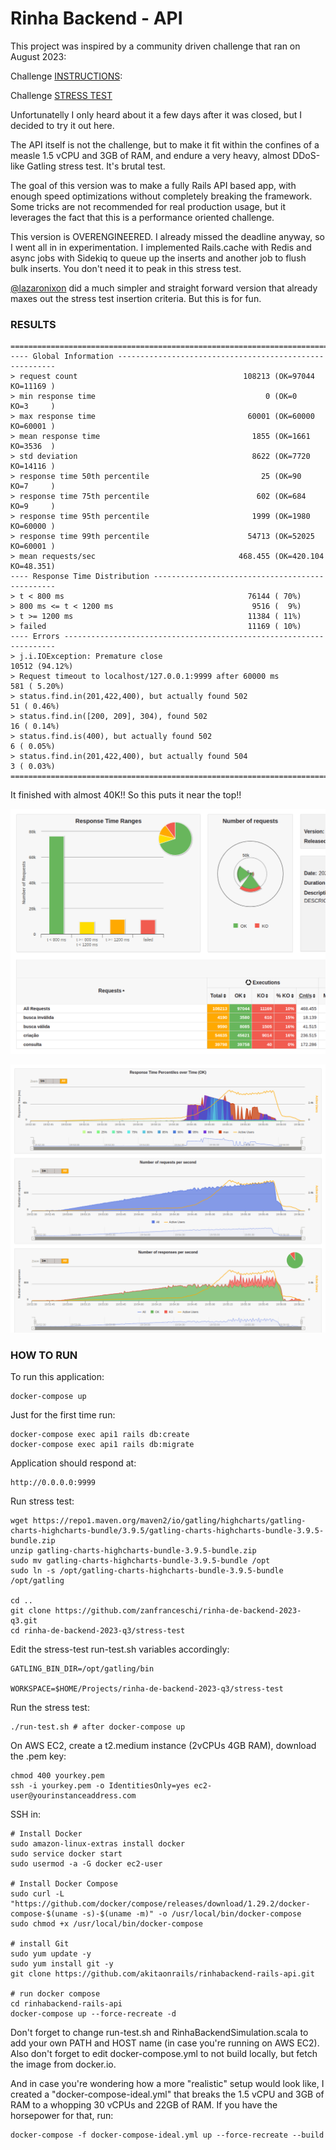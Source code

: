 # Rinha Backend - API

This project was inspired by a community driven challenge that ran on August 2023:

Challenge [INSTRUCTIONS](https://github.com/zanfranceschi/rinha-de-backend-2023-q3/blob/main/INSTRUCOES.md):

Challenge [STRESS TEST](https://github.com/zanfranceschi/rinha-de-backend-2023-q3/blob/main/stress-test/run-test.sh)

Unfortunatelly I only heard about it a few days after it was closed, but I decided to try it out here.

The API itself is not the challenge, but to make it fit within the confines of a measle 1.5 vCPU and 3GB of RAM, and endure a very heavy, almost DDoS-like Gatling stress test. It's brutal test.

The goal of this version was to make a fully Rails API based app, with enough speed optimizations without completely breaking the framework. Some tricks are not recommended for real production usage, but it leverages the fact that this is a performance oriented challenge.

This version is OVERENGINEERED. I already missed the deadline anyway, so I went all in in experimentation. I implemented Rails.cache with Redis and async jobs with Sidekiq to queue up the inserts and another job to flush bulk inserts. You don't need it to peak in this stress test.

[@lazaronixon](https://github.com/lazaronixon/rinha_de_backend/) did a much simpler and straight forward version that already maxes out the stress test insertion criteria. But this is for fun.

### RESULTS

```
================================================================================
---- Global Information --------------------------------------------------------
> request count                                     108213 (OK=97044  KO=11169 )
> min response time                                      0 (OK=0      KO=3     )
> max response time                                  60001 (OK=60000  KO=60001 )
> mean response time                                  1855 (OK=1661   KO=3536  )
> std deviation                                       8622 (OK=7720   KO=14116 )
> response time 50th percentile                         25 (OK=90     KO=7     )
> response time 75th percentile                        602 (OK=684    KO=9     )
> response time 95th percentile                       1999 (OK=1980   KO=60000 )
> response time 99th percentile                      54713 (OK=52025  KO=60001 )
> mean requests/sec                                468.455 (OK=420.104 KO=48.351)
---- Response Time Distribution ------------------------------------------------
> t < 800 ms                                         76144 ( 70%)
> 800 ms <= t < 1200 ms                               9516 (  9%)
> t >= 1200 ms                                       11384 ( 11%)
> failed                                             11169 ( 10%)
---- Errors --------------------------------------------------------------------
> j.i.IOException: Premature close                                10512 (94.12%)
> Request timeout to localhost/127.0.0.1:9999 after 60000 ms        581 ( 5.20%)
> status.find.in(201,422,400), but actually found 502                51 ( 0.46%)
> status.find.in([200, 209], 304), found 502                         16 ( 0.14%)
> status.find.is(400), but actually found 502                         6 ( 0.05%)
> status.find.in(201,422,400), but actually found 504                 3 ( 0.03%)
================================================================================
```

It finished with almost 40K!! So this puts it near the top!!

![graph 1](imgs/graphs1.png)

![graph 2](imgs/graphs2.png)


### HOW TO RUN

To run this application:

    docker-compose up

Just for the first time run:

    docker-compose exec api1 rails db:create
    docker-compose exec api1 rails db:migrate

Application should respond at:

    http://0.0.0.0:9999


Run stress test:

    wget https://repo1.maven.org/maven2/io/gatling/highcharts/gatling-charts-highcharts-bundle/3.9.5/gatling-charts-highcharts-bundle-3.9.5-bundle.zip
    unzip gatling-charts-highcharts-bundle-3.9.5-bundle.zip
    sudo mv gatling-charts-highcharts-bundle-3.9.5-bundle /opt
    sudo ln -s /opt/gatling-charts-highcharts-bundle-3.9.5-bundle /opt/gatling

    cd ..
    git clone https://github.com/zanfranceschi/rinha-de-backend-2023-q3.git
    cd rinha-de-backend-2023-q3/stress-test

Edit the stress-test run-test.sh variables accordingly:

    GATLING_BIN_DIR=/opt/gatling/bin

    WORKSPACE=$HOME/Projects/rinha-de-backend-2023-q3/stress-test

Run the stress test:

    ./run-test.sh # after docker-compose up

On AWS EC2, create a t2.medium instance (2vCPUs 4GB RAM), download the .pem key:

    chmod 400 yourkey.pem
    ssh -i yourkey.pem -o IdentitiesOnly=yes ec2-user@yourinstanceaddress.com

SSH in:

    # Install Docker
    sudo amazon-linux-extras install docker
    sudo service docker start
    sudo usermod -a -G docker ec2-user

    # Install Docker Compose
    sudo curl -L "https://github.com/docker/compose/releases/download/1.29.2/docker-compose-$(uname -s)-$(uname -m)" -o /usr/local/bin/docker-compose
    sudo chmod +x /usr/local/bin/docker-compose

    # install Git
    sudo yum update -y
    sudo yum install git -y
    git clone https://github.com/akitaonrails/rinhabackend-rails-api.git

    # run docker compose
    cd rinhabackend-rails-api
    docker-compose up --force-recreate -d

Don't forget to change run-test.sh and RinhaBackendSimulation.scala to add your own PATH and HOST name (in case you're running on AWS EC2). Also don't forget to edit docker-compose.yml to not build locally, but fetch the image from docker.io.

And in case you're wondering how a more "realistic" setup would look like, I created a "docker-compose-ideal.yml" that breaks the 1.5 vCPU and 3GB of RAM to a whopping 30 vCPUs and 22GB of RAM. If you have the horsepower for that, run:

    docker-compose -f docker-compose-ideal.yml up --force-recreate --build

